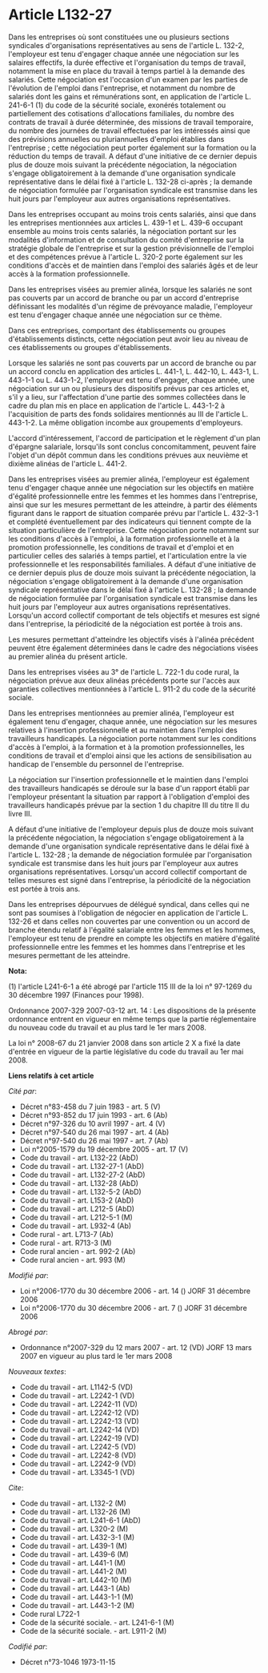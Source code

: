 # Article L132-27

Dans les entreprises où sont constituées une ou plusieurs sections syndicales d'organisations représentatives au sens de
l'article L. 132-2, l'employeur est tenu d'engager chaque année une négociation sur les salaires effectifs, la durée
effective et l'organisation du temps de travail, notamment la mise en place du travail à temps partiel à la demande des
salariés. Cette négociation est l'occasion d'un examen par les parties de l'évolution de l'emploi dans l'entreprise, et
notamment du nombre de salariés dont les gains et rémunérations sont, en application de l'article L. 241-6-1 (1) du code de
la sécurité sociale, exonérés totalement ou partiellement des cotisations d'allocations familiales, du nombre des contrats de
travail à durée déterminée, des missions de travail temporaire, du nombre des journées de travail effectuées par les
intéressés ainsi que des prévisions annuelles ou pluriannuelles d'emploi établies dans l'entreprise ; cette négociation peut
porter également sur la formation ou la réduction du temps de travail. A défaut d'une initiative de ce dernier depuis plus de
douze mois suivant la précédente négociation, la négociation s'engage obligatoirement à la demande d'une organisation
syndicale représentative dans le délai fixé à l'article L. 132-28 ci-après ; la demande de négociation formulée par
l'organisation syndicale est transmise dans les huit jours par l'employeur aux autres organisations représentatives.

Dans les entreprises occupant au moins trois cents salariés, ainsi que dans les entreprises mentionnées aux articles L. 439-1
et L. 439-6 occupant ensemble au moins trois cents salariés, la négociation portant sur les modalités d'information et de
consultation du comité d'entreprise sur la stratégie globale de l'entreprise et sur la gestion prévisionnelle de l'emploi et
des compétences prévue à l'article L. 320-2 porte également sur les conditions d'accès et de maintien dans l'emploi des
salariés âgés et de leur accès à la formation professionnelle.

Dans les entreprises visées au premier alinéa, lorsque les salariés ne sont pas couverts par un accord de branche ou par un
accord d'entreprise définissant les modalités d'un régime de prévoyance maladie, l'employeur est tenu d'engager chaque année
une négociation sur ce thème.

Dans ces entreprises, comportant des établissements ou groupes d'établissements distincts, cette négociation peut avoir lieu
au niveau de ces établissements ou groupes d'établissements.

Lorsque les salariés ne sont pas couverts par un accord de branche ou par un accord conclu en application des articles L.
441-1, L. 442-10, L. 443-1, L. 443-1-1 ou L. 443-1-2, l'employeur est tenu d'engager, chaque année, une négociation sur un ou
plusieurs des dispositifs prévus par ces articles et, s'il y a lieu, sur l'affectation d'une partie des sommes collectées
dans le cadre du plan mis en place en application de l'article L. 443-1-2 à l'acquisition de parts des fonds solidaires
mentionnés au III de l'article L. 443-1-2. La même obligation incombe aux groupements d'employeurs.

L'accord d'intéressement, l'accord de participation et le règlement d'un plan d'épargne salariale, lorsqu'ils sont conclus
concomitamment, peuvent faire l'objet d'un dépôt commun dans les conditions prévues aux neuvième et dixième alinéas de
l'article L. 441-2.

Dans les entreprises visées au premier alinéa, l'employeur est également tenu d'engager chaque année une négociation sur les
objectifs en matière d'égalité professionnelle entre les femmes et les hommes dans l'entreprise, ainsi que sur les mesures
permettant de les atteindre, à partir des éléments figurant dans le rapport de situation comparée prévu par l'article L.
432-3-1 et complété éventuellement par des indicateurs qui tiennent compte de la situation particulière de l'entreprise.
Cette négociation porte notamment sur les conditions d'accès à l'emploi, à la formation professionnelle et à la promotion
professionnelle, les conditions de travail et d'emploi et en particulier celles des salariés à temps partiel, et
l'articulation entre la vie professionnelle et les responsabilités familiales. A défaut d'une initiative de ce dernier depuis
plus de douze mois suivant la précédente négociation, la négociation s'engage obligatoirement à la demande d'une organisation
syndicale représentative dans le délai fixé à l'article L. 132-28 ; la demande de négociation formulée par l'organisation
syndicale est transmise dans les huit jours par l'employeur aux autres organisations représentatives. Lorsqu'un accord
collectif comportant de tels objectifs et mesures est signé dans l'entreprise, la périodicité de la négociation est portée à
trois ans.

Les mesures permettant d'atteindre les objectifs visés à l'alinéa précédent peuvent être également déterminées dans le cadre
des négociations visées au premier alinéa du présent article.

Dans les entreprises visées au 3° de l'article L. 722-1 du code rural, la négociation prévue aux deux alinéas précédents
porte sur l'accès aux garanties collectives mentionnées à l'article L. 911-2 du code de la sécurité sociale.

Dans les entreprises mentionnées au premier alinéa, l'employeur est également tenu d'engager, chaque année, une négociation
sur les mesures relatives à l'insertion professionnelle et au maintien dans l'emploi des travailleurs handicapés. La
négociation porte notamment sur les conditions d'accès à l'emploi, à la formation et à la promotion professionnelles, les
conditions de travail et d'emploi ainsi que les actions de sensibilisation au handicap de l'ensemble du personnel de
l'entreprise.

La négociation sur l'insertion professionnelle et le maintien dans l'emploi des travailleurs handicapés se déroule sur la
base d'un rapport établi par l'employeur présentant la situation par rapport à l'obligation d'emploi des travailleurs
handicapés prévue par la section 1 du chapitre III du titre II du livre III.

A défaut d'une initiative de l'employeur depuis plus de douze mois suivant la précédente négociation, la négociation s'engage
obligatoirement à la demande d'une organisation syndicale représentative dans le délai fixé à l'article L. 132-28 ; la
demande de négociation formulée par l'organisation syndicale est transmise dans les huit jours par l'employeur aux autres
organisations représentatives. Lorsqu'un accord collectif comportant de telles mesures est signé dans l'entreprise, la
périodicité de la négociation est portée à trois ans.

Dans les entreprises dépourvues de délégué syndical, dans celles qui ne sont pas soumises à l'obligation de négocier en
application de l'article L. 132-26 et dans celles non couvertes par une convention ou un accord de branche étendu relatif à
l'égalité salariale entre les femmes et les hommes, l'employeur est tenu de prendre en compte les objectifs en matière
d'égalité professionnelle entre les femmes et les hommes dans l'entreprise et les mesures permettant de les atteindre.

**Nota:**

(1) l'article L241-6-1 a été abrogé par l'article 115 III de la loi n° 97-1269 du 30 décembre 1997 (Finances pour 1998). 

Ordonnance 2007-329 2007-03-12 art. 14 : Les dispositions de la présente ordonnance entrent en vigueur en même temps que la
partie réglementaire du nouveau code du travail et au plus tard le 1er mars 2008.

La loi n° 2008-67 du 21 janvier 2008 dans son article 2 X a fixé la date d'entrée en vigueur de la partie législative du code
du travail au 1er mai 2008.

**Liens relatifs à cet article**

_Cité par_:

  - Décret n°83-458 du 7 juin 1983 - art. 5 (V)
  - Décret n°93-852 du 17 juin 1993 - art. 6 (Ab)
  - Décret n°97-326 du 10 avril 1997 - art. 4 (V)
  - Décret n°97-540 du 26 mai 1997 - art. 4 (Ab)
  - Décret n°97-540 du 26 mai 1997 - art. 7 (Ab)
  - Loi n°2005-1579 du 19 décembre 2005 - art. 17 (V)
  - Code du travail - art. L132-22 (AbD)
  - Code du travail - art. L132-27-1 (AbD)
  - Code du travail - art. L132-27-2 (AbD)
  - Code du travail - art. L132-28 (AbD)
  - Code du travail - art. L132-5-2 (AbD)
  - Code du travail - art. L153-2 (AbD)
  - Code du travail - art. L212-5 (AbD)
  - Code du travail - art. L212-5-1 (M)
  - Code du travail - art. L932-4 (Ab)
  - Code rural - art. L713-7 (Ab)
  - Code rural - art. R713-3 (M)
  - Code rural ancien - art. 992-2 (Ab)
  - Code rural ancien - art. 993 (M)

_Modifié par_:

  - Loi n°2006-1770 du 30 décembre 2006 - art. 14 () JORF 31 décembre 2006
  - Loi n°2006-1770 du 30 décembre 2006 - art. 7 () JORF 31 décembre 2006

_Abrogé par_:

  - Ordonnance n°2007-329 du 12 mars 2007 - art. 12 (VD) JORF 13 mars 2007 en vigueur au plus tard le 1er mars 2008

_Nouveaux textes_:

  - Code du travail - art. L1142-5 (VD)
  - Code du travail - art. L2242-1 (VD)
  - Code du travail - art. L2242-11 (VD)
  - Code du travail - art. L2242-12 (VD)
  - Code du travail - art. L2242-13 (VD)
  - Code du travail - art. L2242-14 (VD)
  - Code du travail - art. L2242-19 (VD)
  - Code du travail - art. L2242-5 (VD)
  - Code du travail - art. L2242-8 (VD)
  - Code du travail - art. L2242-9 (VD)
  - Code du travail - art. L3345-1 (VD)

_Cite_:

  - Code du travail - art. L132-2 (M)
  - Code du travail - art. L132-26 (M)
  - Code du travail - art. L241-6-1 (AbD)
  - Code du travail - art. L320-2 (M)
  - Code du travail - art. L432-3-1 (M)
  - Code du travail - art. L439-1 (M)
  - Code du travail - art. L439-6 (M)
  - Code du travail - art. L441-1 (M)
  - Code du travail - art. L441-2 (M)
  - Code du travail - art. L442-10 (M)
  - Code du travail - art. L443-1 (Ab)
  - Code du travail - art. L443-1-1 (M)
  - Code du travail - art. L443-1-2 (M)
  - Code rural L722-1
  - Code de la sécurité sociale. - art. L241-6-1 (M)
  - Code de la sécurité sociale. - art. L911-2 (M)

_Codifié par_:

  - Décret n°73-1046 1973-11-15
